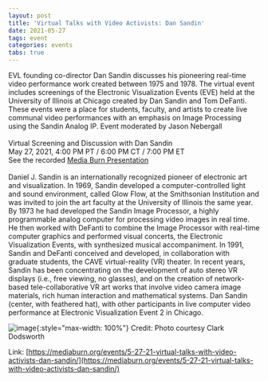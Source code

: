 ```yaml
---
layout: post
title: 'Virtual Talks with Video Activists: Dan Sandin'
date: 2021-05-27
tags: event
categories: events
tabs: true
---
```


EVL founding co-director Dan Sandin discusses his pioneering real-time video performance work created between 1975 and 1978.  The virtual event includes screenings of the Electronic Visualization Events (EVE) held at the University of Illinois at Chicago created by Dan Sandin and Tom DeFanti.  These events were a place for students, faculty, and artists to create live communal video performances with an emphasis on Image Processing using the Sandin Analog IP.  Event moderated by Jason Nebergall<br><br>
Virtual Screening and Discussion with Dan Sandin<br>
May 27, 2021, 4:00 PM PT / 6:00 PM CT / 7:00 PM ET<br>
See the recorded <a href=https://mediaburn.org/events/5-27-21-virtual-talks-with-video-activists-dan-sandin/>Media Burn Presentation </a><br><br>
Daniel J. Sandin is an internationally recognized pioneer of electronic art and visualization.  In 1969, Sandin developed a computer-controlled light and sound environment, called Glow Flow, at the Smithsonian Institution and was invited to join the art faculty at the University of Illinois the same year.  By 1973 he had developed the Sandin Image Processor, a highly programmable analog computer for processing video images in real time.  He then worked with DeFanti to combine the Image Processor with real-time computer graphics and performed visual concerts, the Electronic Visualization Events, with synthesized musical accompaniment.  In 1991, Sandin and DeFanti conceived and developed, in collaboration with graduate students, the CAVE virtual-reality (VR) theater.  In recent years, Sandin has been concentrating on the development of auto stereo VR displays (i.e., free viewing, no glasses), and on the creation of network-based tele-collaborative VR art works that involve video camera image materials, rich human interaction and mathematical systems.
Dan Sandin (center, with feathered hat), with other participants in live computer video performance at Electronic Visualization Event 2 in Chicago.

![image](https://www.evl.uic.edu/output/originals/eveperformanceimage_dsandinmedia.png-srcw.jpg){:style="max-width: 100%"}
Credit: Photo courtesy Clark Dodsworth


Link: [https://mediaburn.org/events/5-27-21-virtual-talks-with-video-activists-dan-sandin/](https://mediaburn.org/events/5-27-21-virtual-talks-with-video-activists-dan-sandin/)
